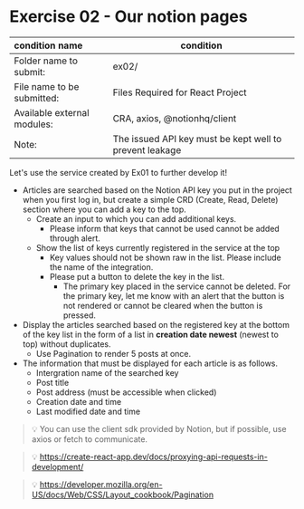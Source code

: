 # Exercise 02 - Our notion pages

| condition name | condition |
| :------------------ | -------------------------------------- |
| Folder name to submit: | ex02/ |
| File name to be submitted: | Files Required for React Project |
| Available external modules: | CRA, axios, @notionhq/client |
| Note: | The issued API key must be kept well to prevent leakage |

Let's use the service created by Ex01 to further develop it!

- Articles are searched based on the Notion API key you put in the project when you first log in, but create a simple CRD (Create, Read, Delete) section where you can add a key to the top.
  - Create an input to which you can add additional keys.
    - Please inform that keys that cannot be used cannot be added through alert.
  - Show the list of keys currently registered in the service at the top
    - Key values ​​should not be shown raw in the list. Please include the name of the integration.
    - Please put a button to delete the key in the list.
      - The primary key placed in the service cannot be deleted. For the primary key, let me know with an alert that the button is not rendered or cannot be cleared when the button is pressed.
- Display the articles searched based on the registered key at the bottom of the key list in the form of a list in **creation date newest** (newest to top) without duplicates.
    - Use Pagination to render 5 posts at once.
- The information that must be displayed for each article is as follows.
  - Intergration name of the searched key
  - Post title
  - Post address (must be accessible when clicked)
  - Creation date and time
  - Last modified date and time

> 💡 You can use the client sdk provided by Notion, but if possible, use axios or fetch to communicate.

> 💡 https://create-react-app.dev/docs/proxying-api-requests-in-development/

> 💡 https://developer.mozilla.org/en-US/docs/Web/CSS/Layout_cookbook/Pagination